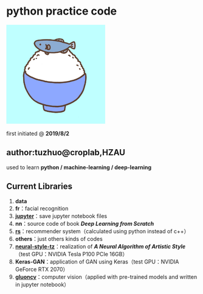 # python practice code

<img src="logo.jpg" width="260">

first initiated @ **2019/8/2**

## author:tuzhuo@croplab,HZAU

used to learn **python / machine-learning / deep-learning**

## Current Libraries

1. **data**
2. **fr**：facial recognition
3. [**jupyter**](https://github.com/wnm1503303791/jupyter-Moyu)：save jupyter notebook files
4. **nn**：source code of book **_Deep Learning from Scratch_**
5. [**rs**](https://github.com/wnm1503303791/cppcode/tree/master/rs)：recommender system（calculated using python instead of c++）
6. **others**：just others kinds of codes
7. [**neural-style-tz**](neural-style-tz/)：realization of **_A Neural Algorithm of Artistic Style_**（test GPU：NVIDIA Tesla P100 PCIe 16GB）
8. **Keras-GAN**：application of GAN using Keras（test GPU：NVIDIA GeForce RTX 2070）
9. [**gluoncv**](gluoncv/)：computer vision（applied with pre-trained models and written in jupyter notebook）